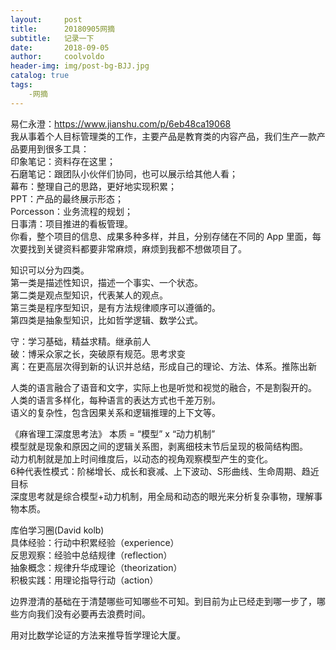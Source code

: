 ```yaml
---
layout:     post
title:      20180905网摘
subtitle:   记录一下
date:       2018-09-05
author:     coolvoldo
header-img: img/post-bg-BJJ.jpg
catalog: true
tags:
    -网摘 
---
```


易仁永澄：https://www.jianshu.com/p/6eb48ca19068  
我从事着个人目标管理类的工作，主要产品是教育类的内容产品，我们生产一款产品要用到很多工具：  
印象笔记：资料存在这里；  
石磨笔记：跟团队小伙伴们协同，也可以展示给其他人看；  
幕布：整理自己的思路，更好地实现积累；  
PPT：产品的最终展示形态；  
Porcesson：业务流程的规划；  
日事清：项目推进的看板管理。  
你看，整个项目的信息、成果多种多样，并且，分别存储在不同的 App 里面，每次要找到关键资料都要非常麻烦，麻烦到我都不想做项目了。  


知识可以分为四类。  
第一类是描述性知识，描述一个事实、一个状态。  
第二类是观点型知识，代表某人的观点。  
第三类是程序型知识，是有方法规律顺序可以遵循的。  
第四类是抽象型知识，比如哲学逻辑、数学公式。  

守：学习基础，精益求精。继承前人  
破：博采众家之长，突破原有规范。思考求变  
离：在更高层次得到新的认识并总结，形成自己的理论、方法、体系。推陈出新  


人类的语言融合了语音和文字，实际上也是听觉和视觉的融合，不是割裂开的。  
人类的语言多样化，每种语言的表达方式也千差万别。  
语义的复杂性，包含因果关系和逻辑推理的上下文等。  

《麻省理工深度思考法》
本质 = “模型” x “动力机制”  
模型就是现象和原因之间的逻辑关系图，剥离细枝末节后呈现的极简结构图。  
动力机制就是加上时间维度后，以动态的视角观察模型产生的变化。  
6种代表性模式：阶梯增长、成长和衰减、上下波动、S形曲线、生命周期、趋近目标  
深度思考就是综合模型+动力机制，用全局和动态的眼光来分析复杂事物，理解事物本质。  

库伯学习圈(David kolb)  
具体经验：行动中积累经验（experience）  
反思观察：经验中总结规律（reflection）  
抽象概念：规律升华成理论（theorization）  
积极实践：用理论指导行动（action）  

边界澄清的基础在于清楚哪些可知哪些不可知。到目前为止已经走到哪一步了，哪些方向我们没有必要再去浪费时间。

用对比数学论证的方法来推导哲学理论大厦。

